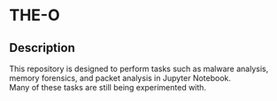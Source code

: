 # THE-O

## Description
This repository is designed to perform tasks such as malware analysis, memory forensics, and packet analysis in Jupyter Notebook.  
Many of these tasks are still being experimented with.
